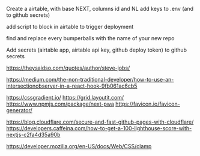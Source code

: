 Create a airtable, with base NEXT, columns id and NL
add keys to .env (and to github secrets)

add script to block in airtable to trigger deployment

find and replace every bumperballs with the name of your new repo

Add secrets (airtable app, airtable api key, github deploy token) to github secrets

https://theysaidso.com/quotes/author/steve-jobs/

https://medium.com/the-non-traditional-developer/how-to-use-an-intersectionobserver-in-a-react-hook-9fb061ac6cb5

https://cssgradient.io/
https://grid.layoutit.com/
https://www.npmjs.com/package/next-pwa
https://favicon.io/favicon-generator/

https://blog.cloudflare.com/secure-and-fast-github-pages-with-cloudflare/
https://developers.caffeina.com/how-to-get-a-100-lighthouse-score-with-nextjs-c2fa4d35a90b


https://developer.mozilla.org/en-US/docs/Web/CSS/clamp